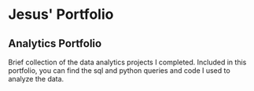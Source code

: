 # Jesus' Portfolio
## Analytics Portfolio
Brief collection of the data analytics projects I completed. Included in this portfolio, you can find the sql and python queries and code I used to analyze the data. 
